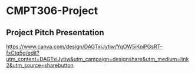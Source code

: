 # CMPT306-Project

## Project Pitch Presentation

https://www.canva.com/design/DAGTxiJytiw/YqOW5iKoiPGsRT-fxCtq5g/edit?utm_content=DAGTxiJytiw&utm_campaign=designshare&utm_medium=link2&utm_source=sharebutton
